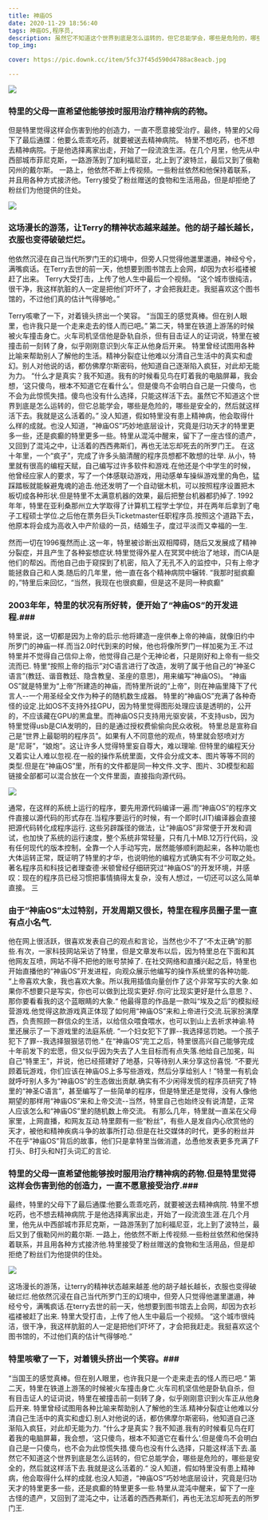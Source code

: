 ```yaml
---
title: 神庙OS
date: 2020-11-29 18:56:40
tags: 神庙OS,程序员,
description: 虽然它不知道这个世界到底是怎么运转的，但它总能学会，哪些是危险的，哪些是安全的，然后就这样活下去.我就是这么活着的.“
top_img:

cover: https://pic.downk.cc/item/5fc37f45d590d4788ac8eacb.jpg

---
```

![](https://pic.downk.cc/item/5fc38115d590d4788ac972ce.jpg)
### 特里的父母一直希望他能够按时服用治疗精神病的药物。 ###
但是特里觉得这样会伤害到他的创造力，一直不愿意接受治疗。最终，特里的父母下了最后通牒：他要么乖乖吃药，就要被送去精神病院。
 特里不想吃药，也不想去精神病院。于是他选择离家出走，开始了一段流浪生涯。在几个月里，他先从中西部城市菲尼克斯，一路游荡到了加利福尼亚，北上到了波特兰，最后又到了俄勒冈州的戴尔斯。
 一路上，他依然不断上传视频。一些粉丝依然和他保持着联系，并且用各种方式接济他。Terry接受了粉丝赠送的食物和生活用品，但是却拒绝了粉丝们为他提供的住处。
 
![](https://pic.downk.cc/item/5fc37f45d590d4788ac8eac9.jpg)

 ### 这场漫长的游荡，让Terry的精神状态越来越差。他的胡子越长越长，衣服也变得破破烂烂。 ###
他依然沉浸在自己当代所罗门王的幻境中，但旁人只觉得他邋里邋遢，神经兮兮，满嘴疯话。在Terry去世的前一天，他想要到图书馆去上会网，却因为衣衫褴褛被赶了出来。
 Terry大受打击，上传了他人生中最后一个视频。
  “这个城市很纯洁，很干净，我这样肮脏的人一定是把他们吓坏了，才会把我赶走。我挺喜欢这个图书馆的，不过他们真的估计气得够呛。” 
 
 Terry咳嗽了一下，对着镜头挤出一个笑容。
  “当国王的感觉真棒。但在别人眼里，也许我只是一个走来走去的怪人而已吧。” 
 第二天，特里在铁道上游荡的时候被火车撞击身亡。火车司机坚信他是卧轨自杀，但有目击证人的证词说，特里在被撞击前一刻转了身，似乎刚刚意识到火车正从他身后开来。
 特里曾经试图用各种比喻来帮助别人了解他的生活。精神分裂症让他难以分清自己生活中的真实和虚幻。别人对他说的话，都仿佛摩尔斯密码，他知道自己逐渐陷入疯狂，对此却无能为力。
  “什么才是真实？我不知道。我有的时候看见鸟在盯着我的电脑屏幕，我会想，‘这只傻鸟，根本不知道它在看什么’。但是傻鸟不会明白自己是一只傻鸟，也不会为此惊慌失措。傻鸟也没有什么选择，只能这样活下去。虽然它不知道这个世界到底是怎么运转的，但它总能学会，哪些是危险的，哪些是安全的，然后就这样活下去。我就是这么活着的。” 
 没人知道，假如特里没有患上精神病，他会取得什么样的成就。也没人知道，“神庙OS”巧妙地底层设计，究竟是归功天才的特里更多一些，还是疯癫的特里更多一些。特里从混沌中醒来，留下了一座古怪的遗产，又回到了混沌之中，让活着的西西弗斯们，再也无法忘却死去的所罗门王。
在这十年里，一个“疯子”，完成了许多头脑清醒的程序员想都不敢想的壮举.
从小，特里就有很高的编程天赋，自己编写过许多软件和游戏.在他还是个中学生的时候，他曾经应家人的要求，写了一个体感联动游戏，用动感单车操纵游戏里的角色，猛踩踏板就能躲避鬼魂的追击.他还发明了一个自动锯木机，可以按照程序设置把木板切成各种形状.但是特里不太满意机器的效果，最后把整台机器都扔掉了.
1992年年，特里在亚利桑那州立大学取得了计算机工程学士学位，并在两年后拿到了电子工程硕士学位.之后他在票务巨头Ticketmaster任职程序员.按照这个道路下去，他原本将会成为高收入中产阶级的一员，结婚生子，度过平淡而又幸福的一生.
 
然而一切在1996戛然而止.这一年，特里被诊断出双相障碍，随后又发展成了精神分裂症，并且产生了各种妄想症状.特里觉得外星人在冥冥中统治了地球，而CIA是他们的帮凶。而他自己由于窥探到了机密，陷入了无孔不入的监控中，只有上帝才能拯救自己和人类.随后的几年里，他一直在各个精神病院中辗转.
“我那时挺疯癫的，”特里后来回忆，“当然，我现在也很疯癫，但是这不是同一种疯癫”
### 2003年年，特里的状况有所好转，便开始了“神庙OS”的开发进程.###

特里说，这一切都是因为上帝的启示:他将建造一座供奉上帝的神庙，就像旧约中所罗门的神庙一样.而当2.0时代到来的时候，他也将像所罗门一样加冕为王.不过特里并不觉得自己信仰上帝，他觉得自己是个无神论者，只是刚好和上帝有一些交流而已.
特里“按照上帝的指示”对C语言进行了改造，发明了属于他自己的“神圣C语言”(教廷、谐音教廷、隐含教皇、圣座的意思)，用来编写“神庙OS)。
“神庙OS”就是特里为“上帝”所建造的神庙，而特里所说的“上帝”，则在神庙里降下了代言人--一个用圣经全文作为种子的随机数生成器。
特里的“神庙OS”充满了各种奇怪的设定.比如OS不支持外挂GPU，因为特里觉得图形处理应该是透明的，公开的，不应该藏在GPU的黑盒里。而神庙OS只支持用光驱安装，不支持usb，因为特里觉得usb是CIA发明的，目的是通过授权费偷偷向民众收税。
特里总是宣称自己是“世界上最聪明的程序员”。如果有人不同意他的观点，特里就会怒喷对方是“尼哥”，“娘炮”。这让许多人觉得特里妄自尊大，难以理喻.
但特里的编程天分又着实让人难以忽视.在一般的操作系统里面，文件会分成文本、图片等等不同的类型.但是在“神庙OS”里，所有的文件都是同一种文件.文字、图片、3D模型和超链接全部都可以混合放在一个文件里面，直接指向源代码。

 ![](https://pic.downk.cc/item/5fc38116d590d4788ac97343.jpg)

通常，在这样的系统上运行的程序，要先用源代码编译一遍.而“神庙OS”的程序文件直接以源代码的形式存在.当程序要运行的时候，有一个即时(JIT)编译器会直接把源代码转化成程序运行.
这些另辟蹊径的做法，让“神庙OS”非常便于开发和调试，也加快了系统的运行速度，整个系统非常轻量，只有几十MB.12万行代码，没有任何现代的版本控制，全靠一个人手动写完，居然能够顺利跑起来，各种功能也大体运转正常，既证明了特里的才华，也说明他的编程方式确实有不少可取之处。
 著名程序员和科技记者理查德·米顿曾经仔细研究过“神庙OS”的开发环境，并感叹：现在的程序员已经习惯把事情搞得太复杂，没有人想过，一切还可以这么简单直接。
三
### 由于“神庙OS”太过特别，开发周期又很长，特里在程序员圈子里一直有点小名气. ###
他在网上很活跃，很喜欢发表自己的观点和言论，当然也少不了“不太正确”的那些.有次，一家科技网站采访了特里，但是文章发布以后，因为特里总在下面和其他网友互喷，网站不得不把他的账号禁掉了.
在社交网络和直播兴起之后，特里也开始直播他的“神庙OS”开发进程，向观众展示他编写的操作系统里的各种功能.
“上帝喜欢大象，我也喜欢大象。所以我用插值向量创作了这个非常写实的大象.如果你不想要只是写实，你也可以做到比现实更好.你问‘比现实更好是什么意思？、那你要看看我的这个蓝眼睛的大象.“
他最得意的作品是一款叫“埃及之后”的模拟经营游戏.他觉得这款游戏真正体现了如何用“神庙OS”来和上帝进行交流.玩家扮演摩西，负责照顾一群信众的生活，以给信众喂食喂水，也可以到山上去祈求神谕.特里还展示了一下游戏里的法庭系统.
“一个妇女犯下了罪--我选择惩罚她。一个孩子犯下了罪--我选择狠狠惩罚他.“
在“神庙OS”完工之后，特里很高兴自己能够完成十年前发下的宏愿，但又似乎因为失去了人生目标而有点失落.他给自己加冕，叫自己“特里王”，并说，他已经搭建好了地基，只等待别人来分享这份喜悦.
“不要光顾着玩游戏，你们应该在神庙OS上多写些游戏，然后分享给别人！”特里一有机会就呼吁别人多为“神庙OS”的生态做出贡献.确实有不少闲得发慌的程序员研究了特里的“神圣C语言”，甚至编写了一些简单的程序，但是特里还是觉得，没有人像他期望的那样用“神庙OS”来和上帝交流--当然，特里自己也始终没有说清楚，正常人应该怎么和“神庙OS”里的随机数上帝交流。
有那么几年，特里就一直呆在父母家里，上网直播，和网友互动.特里颇有一些“粉丝”，有些人是发自内心欣赏他的天才，被他和精神疾病斗争的故事所打动.但是在社交媒体的时代，更多的粉丝并不在乎“神庙OS”背后的故事，他们只是拿特里当做消遣，怂恿他发表更多充满了F打头、B打头和N打头词汇的言论.
 
### 特里的父母一直希望他能够按时服用治疗精神病的药物.但是特里觉得这样会伤害到他的创造力，一直不愿意接受治疗.###
最终，特里的父母下了最后通牒:他要么乖乖吃药，就要被送去精神病院.
特里不想吃药，也不想去精神病院.于是他选择离家出走，开始了一段流浪生涯.在几个月里，他先从中西部城市菲尼克斯，一路游荡到了加利福尼亚，北上到了波特兰，最后又到了俄勒冈州的戴尔斯.
一路上，他依然不断上传视频.一些粉丝依然和他保持着联系，并且用各种方式接济他.特里接受了粉丝赠送的食物和生活用品，但是却拒绝了粉丝们为他提供的住处。

 ![](https://pic.downk.cc/item/5fc38116d590d4788ac9733b.jpg)

这场漫长的游荡，让terry的精神状态越来越差.他的胡子越长越长，衣服也变得破破烂烂.他依然沉浸在自己当代所罗门王的幻境中，但旁人只觉得他邋里邋遢，神经兮兮，满嘴疯话.在terry去世的前一天，他想要到图书馆去上会网，却因为衣衫褴褛被赶了出来.
特里大受打击，上传了他人生中最后一个视频。
“这个城市很纯洁，很干净，我这样肮脏的人一定是把他们吓坏了，才会把我赶走。我挺喜欢这个图书馆的，不过他们真的估计气得够呛.“
 
### 特里咳嗽了一下，对着镜头挤出一个笑容。###
“当国王的感觉真棒。但在别人眼里，也许我只是一个走来走去的怪人而已吧.“
第二天，特里在铁道上游荡的时候被火车撞击身亡.火车司机坚信他是卧轨自杀，但有目击证人的证词说，特里在被撞击前一刻转了身，似乎刚刚意识到火车正从他身后开来.
特里曾经试图用各种比喻来帮助别人了解他的生活.精神分裂症让他难以分清自己生活中的真实和虚幻.别人对他说的话，都仿佛摩尔斯密码，他知道自己逐渐陷入疯狂，对此却无能为力.
“什么才是真实？我不知道.我有的时候看见鸟在盯着我的电脑屏幕，我会想，‘这只傻鸟，根本不知道它在看什么’.但是傻鸟不会明白自己是一只傻鸟，也不会为此惊慌失措.傻鸟也没有什么选择，只能这样活下去.虽然它不知道这个世界到底是怎么运转的，但它总能学会，哪些是危险的，哪些是安全的，然后就这样活下去.我就是这么活着的.“
没人知道，假如特里没有患上精神病，他会取得什么样的成就.也没人知道，“神庙OS”巧妙地底层设计，究竟是归功天才的特里更多一些，还是疯癫的特里更多一些.特里从混沌中醒来，留下了一座古怪的遗产，又回到了混沌之中，让活着的西西弗斯们，再也无法忘却死去的所罗门王.